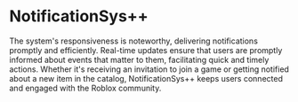 # NotificationSys++

The system's responsiveness is noteworthy, delivering notifications promptly and efficiently. Real-time updates ensure that users are promptly informed about events that matter to them, facilitating quick and timely actions. Whether it's receiving an invitation to join a game or getting notified about a new item in the catalog, NotificationSys++ keeps users connected and engaged with the Roblox community.
